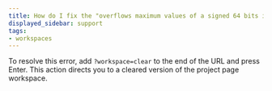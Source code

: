 ```yaml
---
title: How do I fix the "overflows maximum values of a signed 64 bits integer" error?
displayed_sidebar: support
tags:
- workspaces
---
```

To resolve this error, add `?workspace=clear` to the end of the URL and press Enter. This action directs you to a cleared version of the project page workspace.